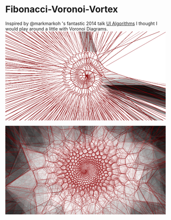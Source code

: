# Fibonacci-Voronoi-Vortex


Inspired by @markmarkoh 's fantastic 2014 talk <a href = "https://www.youtube.com/watch?v=90NsjKvz9Ns">UI Algorithms</a> I thought I would play around a little with Voronoi Diagrams.
![Screenshot](images/1.png)

![Screenshot](images/2.png)

